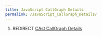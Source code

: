```yaml
---
title: JavaScript CallGraph Details
permalink: /JavaScript_CallGraph_Details/
---
```


1.  REDIRECT [CAst CallGraph
    Details](/CAst_CallGraph_Details "wikilink")